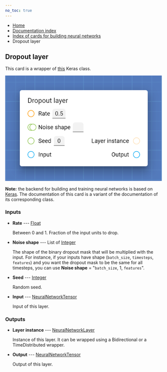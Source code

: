 ```yaml
---
no_toc: true
---
```


<ul class="breadcrumb">
    <li><a href="">Home</a></li>
    <li><a href="documentation">Documentation index</a></li>
    <li><a href="neural_network_cards/">Index of cards for building neural networks</a></li>
    <li>Dropout layer</li>
</ul>

## Dropout layer

This card is a wrapper of [this](https://keras.io/api/layers/regularization_layers/dropout/) Keras class.

!["Dropout layer" card](assets/img/neural_network_cards/layer_Dropout.png)

**Note:** the backend for building and training neural networks is based on [Keras](https://keras.io/). The documentation of this card is a variant of the documentation of its corresponding class.


### Inputs


* **Rate** --- [Float](types/Float)

  Between 0 and 1. Fraction of the input units to drop.

* **Noise shape** --- List of [Integer](types/Integer)

  The shape of the binary dropout mask that will be multiplied with the input. For instance, if your inputs have shape (`batch_size`, `timesteps`, `features`) and you want the dropout mask to be the same for all timesteps, you can use **Noise shape** = "`batch_size`, 1, `features`".

* **Seed** --- [Integer](types/Integer)

  Random seed.

* **Input** --- [NeuralNetworkTensor](types/NeuralNetworkTensor)

  Input of this layer.





### Outputs


* **Layer instance** --- [NeuralNetworkLayer](types/NeuralNetworkLayer)

  Instance of this layer. It can be wrapped using a Bidirectional or a TimeDistributed wrapper.

* **Output** --- [NeuralNetworkTensor](types/NeuralNetworkTensor)

  Output of this layer.




